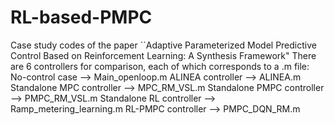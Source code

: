 # RL-based-PMPC
Case study codes of the paper ``Adaptive Parameterized Model Predictive Control Based on Reinforcement Learning: A Synthesis Framework"
There are 6 controllers for comparison, each of which corresponds to a .m file:
No-control case --> Main_openloop.m
ALINEA controller --> ALINEA.m
Standalone MPC controller --> MPC_RM_VSL.m
Standalone PMPC controller --> PMPC_RM_VSL.m
Standalone RL controller --> Ramp_metering_learning.m
RL-PMPC controller --> PMPC_DQN_RM.m
